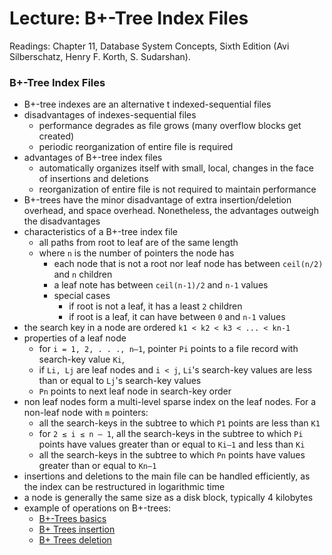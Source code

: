 # Lecture: B+-Tree Index Files

Readings: Chapter 11, Database System Concepts, Sixth Edition (Avi Silberschatz, Henry F. Korth, S. Sudarshan).

### B+-Tree Index Files
- B+-tree indexes are an alternative t indexed-sequential files
- disadvantages of indexes-sequential files
  - performance degrades as file grows (many overflow blocks get created)
  - periodic reorganization of entire file is required
- advantages of B+-tree index files
  - automatically organizes itself with small, local, changes in the face of insertions and deletions
  - reorganization of entire file is not required to maintain performance
- B+-trees have the minor disadvantage of extra insertion/deletion overhead, and space overhead. Nonetheless, the advantages outweigh the disadvantages
- characteristics of a B+-tree index file
  - all paths from root to leaf are of the same length
  - where ``n`` is the number of pointers the node has
    - each node that is not a root nor leaf node has between ``ceil(n/2)`` and ``n`` children
    - a leaf note has between ``ceil(n-1)/2`` and ``n-1`` values
    - special cases
      - if root is not a leaf, it has a least ``2`` children
      - if root is a leaf, it can have between ``0`` and ``n-1`` values
- the search key in a node are ordered ``k1 < k2 < k3 < ... < kn-1``
- properties of a leaf node
  - for ``i = 1, 2, . . ., n–1``, pointer ``Pi`` points to a file record with search-key value ``Ki``,
  - if ``Li, Lj`` are leaf nodes and ``i < j``, ``Li``'s search-key values are less than or equal to ``Lj``'s search-key values
  - ``Pn`` points to next leaf node in search-key order
- non leaf nodes form a multi-level sparse index on the leaf nodes.  For a non-leaf node with ``m`` pointers:
  - all the search-keys in the subtree to which ``P1`` points are less than ``K1``
  - for ``2 ≤ i ≤ n – 1``, all the search-keys in the subtree to which ``Pi`` points have values greater than or equal to ``Ki–1`` and less than ``Ki``
  - all the search-keys in the subtree to which ``Pn`` points have values greater than or equal to ``Kn–1``
- insertions and deletions to the main file can be handled efficiently, as the index can be restructured in logarithmic time
- a node is generally the same size as a disk block, typically 4 kilobytes
- example of operations on B+-trees:
  - [B+-Trees basics](https://www.youtube.com/watch?v=CYKRMz8yzVU)
  - [B+ Trees insertion](https://www.youtube.com/watch?v=_nY8yR6iqx4)
  - [B+ Trees deletion](https://www.youtube.com/watch?v=QrbaQDSuxIM)
